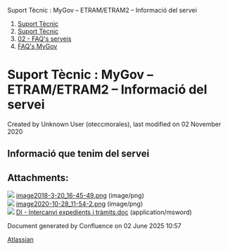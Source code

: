 Suport Tècnic : MyGov – ETRAM/ETRAM2 – Informació del servei  

1.  [Suport Tècnic](index.md)
2.  [Suport Tècnic](13893782.md)
3.  [02 - FAQ's serveis](26313393.md)
4.  [FAQ's MyGov](41519644.md)

Suport Tècnic : MyGov – ETRAM/ETRAM2 – Informació del servei
============================================================

Created by Unknown User (oteccmorales), last modified on 02 November 2020

Informació que tenim del servei
-------------------------------

  

  

Attachments:
------------

![](images/icons/bullet_blue.gif) [image2018-3-20\_16-45-49.png](attachments/41519708/41519709.png) (image/png)  
![](images/icons/bullet_blue.gif) [image2020-10-28\_11-54-2.png](attachments/41519708/41519710.png) (image/png)  
![](images/icons/bullet_blue.gif) [DI - Intercanvi expedients i tràmits.doc](attachments/41519708/41519711.doc) (application/msword)  

Document generated by Confluence on 02 June 2025 10:57

[Atlassian](http://www.atlassian.com/)